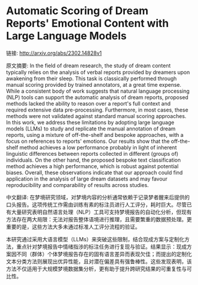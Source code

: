 # Automatic Scoring of Dream Reports' Emotional Content with Large Language Models

链接: http://arxiv.org/abs/2302.14828v1

原文摘要:
In the field of dream research, the study of dream content typically relies
on the analysis of verbal reports provided by dreamers upon awakening from
their sleep. This task is classically performed through manual scoring provided
by trained annotators, at a great time expense. While a consistent body of work
suggests that natural language processing (NLP) tools can support the automatic
analysis of dream reports, proposed methods lacked the ability to reason over a
report's full context and required extensive data pre-processing. Furthermore,
in most cases, these methods were not validated against standard manual scoring
approaches. In this work, we address these limitations by adopting large
language models (LLMs) to study and replicate the manual annotation of dream
reports, using a mixture of off-the-shelf and bespoke approaches, with a focus
on references to reports' emotions. Our results show that the off-the-shelf
method achieves a low performance probably in light of inherent linguistic
differences between reports collected in different (groups of) individuals. On
the other hand, the proposed bespoke text classification method achieves a high
performance, which is robust against potential biases. Overall, these
observations indicate that our approach could find application in the analysis
of large dream datasets and may favour reproducibility and comparability of
results across studies.

中文翻译:
在梦境研究领域，对梦境内容的分析通常依赖于记录梦者醒来后提供的口头报告。这项传统工作需由训练有素的标注员进行人工评分，耗时巨大。尽管已有大量研究表明自然语言处理（NLP）工具可支持梦境报告的自动化分析，但现有方法存在两大局限：无法对报告整体语境进行推理，且需要繁重的数据预处理。更重要的是，这些方法大多未通过标准人工评分流程的验证。

本研究通过采用大语言模型（LLMs）来突破这些限制，结合现成方案与定制化方法，重点针对梦境报告中情绪指涉的标注任务进行复现与验证。结果显示：现成方案因不同（群体）个体梦境报告存在的固有语言差异而表现欠佳；而提出的定制化文本分类方法则展现出优异性能，且对潜在偏差具有强鲁棒性。这些发现表明，该方法不仅适用于大规模梦境数据集分析，更有助于提升跨研究结果的可重复性与可比性。
